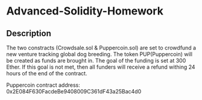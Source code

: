 # Advanced-Solidity-Homework

## Description
The two constracts (Crowdsale.sol & Puppercoin.sol) are set to crowdfund a new venture tracking global dog breeding. The token PUP(Puppercoin) will be created as funds are brought in. The goal of the funding is set at 300 Ether. If this goal is not met, then all funders will receive a refund withing 24 hours of the end of the contract. 



Puppercoin contract address: 0x2E084F630FacdeBe9408009C361dF43a25Bac4d0